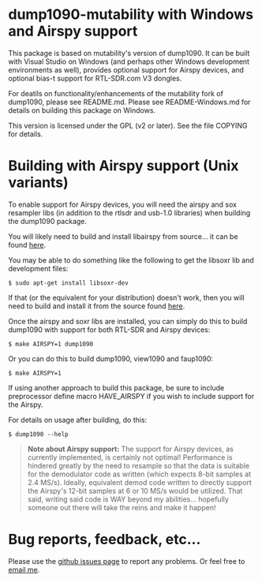 # dump1090-mutability with Windows and Airspy support

This package is based on mutability's version of dump1090. It can be built with Visual Studio on Windows (and perhaps other Windows development environments as well), provides optional support for Airspy devices, and optional bias-t support for RTL-SDR.com V3 dongles.

For deatils on functionality/enhancements of the mutability fork of dump1090, please see README.md. Please see README-Windows.md for details on building this package on Windows.

This version is licensed under the GPL (v2 or later).
See the file COPYING for details.

# Building with Airspy support (Unix variants)

To enable support for Airspy devices, you will need the airspy and sox resampler libs (in addition to the rtlsdr and usb-1.0 libraries) when building the dump1090 package.

You will likely need to build and install libairspy from source... it can be found [here](https://github.com/airspy/host).

You may be able to do something like the following to get the libsoxr lib and development files:

````
$ sudo apt-get install libsoxr-dev
````

If that (or the equivalent for your distribution) doesn't work, then you will need to build and install it from the source found [here](https://sourceforge.net/projects/soxr/files/).

Once the airspy and soxr libs are installed, you can simply do this to build dump1090 with support for both RTL-SDR and Airspy devices:

````
$ make AIRSPY=1 dump1090
````

Or you can do this to build dump1090, view1090 and faup1090:

````
$ make AIRSPY=1
````

If using another approach to build this package, be sure to include preprocessor define macro HAVE_AIRSPY if you wish to include support for the Airspy.

For details on usage after building, do this:

````
$ dump1090 --help
````

 
>**Note about Airspy support:**
 The support for Airspy devices, as currently implemented, is certainly not optimal! Performance is hindered greatly by the need to resample so that the data is suitable for the demodulator code as written (which expects 8-bit samples at 2.4 MS/s). Ideally, equivalent demod code written to directly support the Airspy's 12-bit samples at 6 or 10 MS/s would be utilized. That said, writing said code is WAY beyond my abilities... hopefully someone out there will take the reins and make it happen!
 
# Bug reports, feedback, etc...

Please use the [github issues page](https://github.com/labomb/dump1090-win/issues) to report any problems.
Or feel free to [email me](mailto:labomb@rochester.rr.com).
 
